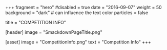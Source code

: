 +++
fragment = "hero"
#disabled = true 
date = "2016-09-07"
weight = 50
background = "dark" # can influence the text color
particles = false

title = "COMPETITION INFO"

[header]
  image = "SmackdownPageTitle.png"

[asset]
  image = "CompetitionInfo.png"
  text = "Competition Info"
+++

